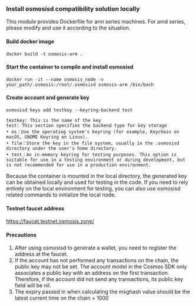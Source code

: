 ### Install osmosisd compatibility solution locally

This module provides Dockerfile for arm series machines. For amd series, please modify and use it according to the situation.

#### Build docker image

```
docker build -t osmosis-arm .
```

#### Start the container to compile and install osmosisd

```
docker run -it --name osmosis_node -v your_path/.osmosis:/root/.osmosisd osmosis-arm /bin/bash
```

#### Create account and generate key

```
osmosisd keys add testkey --keyring-backend test

testkey: This is the name of the key
test: This section specifies the backend type for key storage
• os：Use the operating system's keyring (for example, Keychain on macOS, GNOME Keyring on Linux).
• file：Store the key in the file system, usually in the .osmosisd directory under the user's home directory.
• test：An in-memory keyring for testing purposes. This option is suitable for use in a testing environment or during development, but is not recommended for use in a production environment.
```

Because the container is mounted in the local directory, the generated key can be obtained locally and used for testing in the code.
If you need to rely entirely on the local environment for testing, you can also use osmosisd related commands to initialize the local node.

#### Testnet faucet address

https://faucet.testnet.osmosis.zone/

#### Precautions

1. After using osmosisd to generate a wallet, you need to register the address at the faucet.
2. If the account has not performed any transactions on the chain, the public key may not be set.
   The account model in the Cosmos SDK only associates a public key with an address on the first transaction.
   Therefore, if the account did not send any transactions, its public key field will be nil.
3. The expiry passed in when calculating the msghash value should be the latest current time on the chain + 1000
